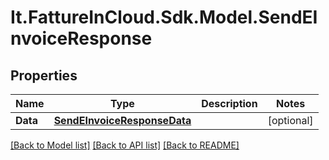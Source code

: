 # It.FattureInCloud.Sdk.Model.SendEInvoiceResponse

## Properties

Name | Type | Description | Notes
------------ | ------------- | ------------- | -------------
**Data** | [**SendEInvoiceResponseData**](SendEInvoiceResponseData.md) |  | [optional] 

[[Back to Model list]](../../README.md#documentation-for-models) [[Back to API list]](../../README.md#documentation-for-api-endpoints) [[Back to README]](../../README.md)

